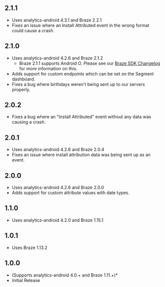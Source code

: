 ## 2.1.1
* Uses analytics-android 4.3.1 and Braze 2.2.1
* Fixes an issue where an Install Attributed event in the wrong format could cause a crash.

## 2.1.0
* Uses analytics-android 4.2.6 and Braze 2.1.2
  * Braze 2.1.1 supports Android O. Please see our [Braze SDK Changelog](https://github.com/Appboy/appboy-android-sdk/blob/master/CHANGELOG.md#added-1) for more information on this.
* Adds support for custom endpoints which can be set on the Segment dashboard.
* Fixes a bug where birthdays weren't being sent up to our servers properly. 

## 2.0.2
* Fixes a bug where an "Install Attributed" event without any data was causing a crash.

## 2.0.1
* Uses analytics-android 4.2.6 and Braze 2.0.4
* Fixes an issue where install attribution data was being sent up as an event.

## 2.0.0
* Uses analytics-android 4.2.6 and Braze 2.0.0
* Adds support for custom attribute values with date types.

## 1.1.0
* Uses analytics-android 4.2.0 and Braze 1.15.1

## 1.0.1
* Uses Braze 1.13.2

## 1.0.0
*  (Supports analytics-android 4.0.+ and Braze 1.11.+)*
*  Initial Release
